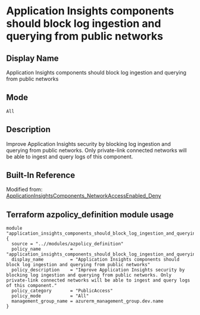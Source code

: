 # Application Insights components should block log ingestion and querying from public networks

## Display Name

Application Insights components should block log ingestion and querying from public networks

## Mode

`All`

## Description

Improve Application Insights security by blocking log ingestion and querying from public networks. Only private-link connected networks will be able to ingest and query logs of this component.

## Built-In Reference

Modified from: [ApplicationInsightsComponents_NetworkAccessEnabled_Deny](https://github.com/Azure/azure-policy/blob/master/built-in-policies/policyDefinitions/Monitoring/ApplicationInsightsComponents_NetworkAccessEnabled_Deny.json)


Terraform azpolicy_definition module usage
-----

```hcl
module "application_insights_components_should_block_log_ingestion_and_querying_from_public_networks" {
  source = "..//modules/azpolicy_definition"
  policy_name           = "application_insights_components_should_block_log_ingestion_and_querying_from_public_networks"
  display_name          = "Application Insights components should block log ingestion and querying from public networks"
  policy_description    = "Improve Application Insights security by blocking log ingestion and querying from public networks. Only private-link connected networks will be able to ingest and query logs of this component."
  policy_category       = "PublicAccess"
  policy_mode           = "All"
  management_group_name = azurerm_management_group.dev.name
}
```
